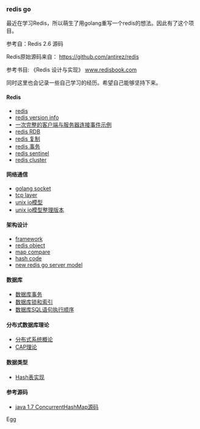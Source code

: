 
### redis go

最近在学习Redis，所以萌生了用golang重写一个redis的想法。因此有了这个项目。

参考自：Redis 2.6 源码

Redis原始源码来自： https://github.com/antirez/redis

参考书目: 《Redis 设计与实现》 www.redisbook.com

同时这里也会记录一些自己学习的经历。希望自己能够坚持下来。

#### Redis
* [redis](https://github.com/antirez/redis)
* [redis version info ](https://github.com/SwanSpouse/redis_go/blob/master/z_docs/redis/redis_version.md)
* [一次完整的客户端与服务器连接事件示例](https://github.com/SwanSpouse/redis_go/blob/master/z_docs/redis/conn_event.md)
* [redis RDB](https://github.com/SwanSpouse/redis_go/blob/master/z_docs/redis/redis_rdb.md)
* [redis 复制](https://github.com/SwanSpouse/redis_go/blob/master/z_docs/redis/redis_duplicate.md)
* [redis 事务](https://github.com/SwanSpouse/redis_go/blob/master/z_docs/redis/redis_transaction.md)
* [redis sentinel](https://github.com/SwanSpouse/redis_go/blob/master/z_docs/redis/redis_sentinel.md)
* [redis cluster](https://github.com/SwanSpouse/redis_go/blob/master/z_docs/redis/redis_cluster.md)

#### 网络通信
* [golang socket](https://github.com/SwanSpouse/redis_go/blob/master/z_docs/socket/socket.md)
* [tcp layer](https://github.com/SwanSpouse/redis_go/blob/master/z_docs/socket/tcp_layer.md)
* [unix io模型](https://github.com/SwanSpouse/redis_go/blob/master/z_docs/socket/unix%20io.md)
* [unix io模型整理版本](https://github.com/SwanSpouse/redis_go/blob/master/z_docs/socket/my_unix_io.md)

#### 架构设计
* [framework](https://github.com/SwanSpouse/redis_go/blob/master/z_docs/framework/framework.md)
* [redis object](https://github.com/SwanSpouse/redis_go/blob/master/z_docs/framework/redis_object.md)
* [map compare](https://github.com/SwanSpouse/redis_go/blob/master/z_docs/framework/map%20compare.md)
* [hash code](https://github.com/SwanSpouse/redis_go/blob/master/z_docs/framework/hash_code.md)
* [new redis go server model](https://github.com/SwanSpouse/redis_go/blob/master/z_docs/framework/redis_go_server_model.md)

#### 数据库
* [数据库事务](https://github.com/SwanSpouse/redis_go/blob/master/z_docs/database/db_transaction.md)
* [数据库锁和索引](https://github.com/SwanSpouse/redis_go/blob/master/z_docs/database/database_index.md)
* [数据库SQL语句执行顺序](https://github.com/SwanSpouse/redis_go/blob/master/z_docs/database/database_sql_order.md)

#### 分布式数据库理论
* [分布式系统概论](https://github.com/SwanSpouse/redis_go/blob/master/z_docs/theory/distributed_system.md)
* [CAP理论](https://github.com/SwanSpouse/redis_go/blob/master/z_docs/theory/cap_theory.md)

#### 数据类型
* [Hash表实现](https://github.com/SwanSpouse/redis_go/blob/master/z_docs/data_type/redis_go_dict.md)

#### 参考源码
* [java 1.7 ConcurrentHashMap源码](https://github.com/SwanSpouse/redis_go/blob/master/z_docs/source_code/java_concurrent_hashmap.java)


Egg
